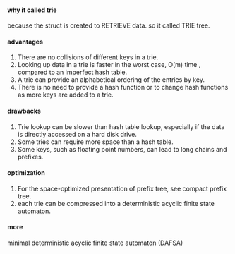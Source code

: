 #### why it called trie
because the struct is created to RETRIEVE data. so it called TRIE tree.

#### advantages
1. There are no collisions of different keys in a trie.
1. Looking up data in a trie is faster in the worst case, O(m) time , compared to an imperfect hash table.
1. A trie can provide an alphabetical ordering of the entries by key.
1. There is no need to provide a hash function or to change hash functions as more keys are added to a trie.

#### drawbacks
1. Trie lookup can be slower than hash table lookup, especially if the data is directly accessed on a hard disk drive.
1. Some tries can require more space than a hash table.
1. Some keys, such as floating point numbers, can lead to long chains and prefixes.

#### optimization
1. For the space-optimized presentation of prefix tree, see compact prefix tree.
1. each trie can be compressed into a deterministic acyclic finite state automaton.

####  more
minimal deterministic acyclic finite state automaton (DAFSA)
